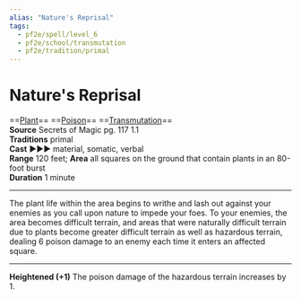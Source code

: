 ```yaml
---
alias: "Nature's Reprisal"
tags:
  - pf2e/spell/level_6
  - pf2e/school/transmutation
  - pf2e/tradition/primal
---
```


# Nature's Reprisal

==[Plant](../../../Traits/Plant.md)== ==[Poison](../../../Traits/Poison.md)== ==[Transmutation](../../../Traits/Transmutation.md)==  
__Source__ Secrets of Magic pg. 117 1.1  
**Traditions** primal  
**Cast** ►►► material, somatic, verbal  
**Range** 120 feet; **Area** all squares on the ground that contain plants in an 80-foot burst  
**Duration** 1 minute

---

The plant life within the area begins to writhe and lash out against your enemies as you call upon nature to impede your foes. To your enemies, the area becomes difficult terrain, and areas that were naturally difficult terrain due to plants become greater difficult terrain as well as hazardous terrain, dealing 6 poison damage to an enemy each time it enters an affected square.

<hr>

**Heightened (+1)** The poison damage of the hazardous terrain increases by 1.
